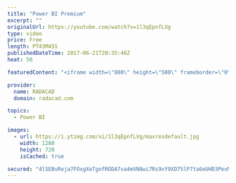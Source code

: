```yaml
---
title: "Power BI Premium"
excerpt: ""
originalUrl: https://youtube.com/watch?v=1l3qEpnfLVg
type: video
price: Free
length: PT43M45S
publishedDateTime: 2017-06-21T20:35:46Z
heat: 50

featuredContent: "<iframe width=\"800\" height=\"500\" frameborder=\"0\" src=\"https://www.youtube.com/embed/1l3qEpnfLVg\" allow=\"accelerometer; autoplay; encrypted-media; gyroscope; picture-in-picture\" allowfullscreen></iframe>"

provider:
  name: RADACAD
  domain: radacad.com

topics:
  - Power BI

images:
  - url: https://i.ytimg.com/vi/1l3qEpnfLVg/maxresdefault.jpg
    width: 1280
    height: 720
    isCached: true

secured: "4lSEBvReja7FOxgXeTgnfRODA7va4mVN8wi7Rs9xY9XD75lP7ta6eUHD3PevMBCCJ459WUOokHJqEtLVHnbNwsL5yfnhjpcG8CVEBl/qjyqOL1B35OKlc7uPHKc8dbRKsIxC7rICnB93FKjtjU5vQZLc95sh38VZNBAdxY9sfMfnJZ8hUiZNuP7oWX5Rm7ofT1wrCOOMbWg/GqhZ5iWy7NRwVczDQdJajQnk7pt5eKr3qVLexj0lN+mBy2SqUTsmF60yWp72IaOQMadFaVFjT5h5h+tOZgDlAJh7Q6tNCekAX8EGnX89USu0DnFNiIDsfIdxD3OXp0flxNf8t6y55vecAX+e4TWQ2aYAwzYiVhUbrGBLbyt28lYthOR1d59N/GKQPiNbuFTz8tW1NwhnvYtljBUcomLcM1zclBjL5bM=;qh+q3EW68q/kT+aP8tly/Q=="
---
```


